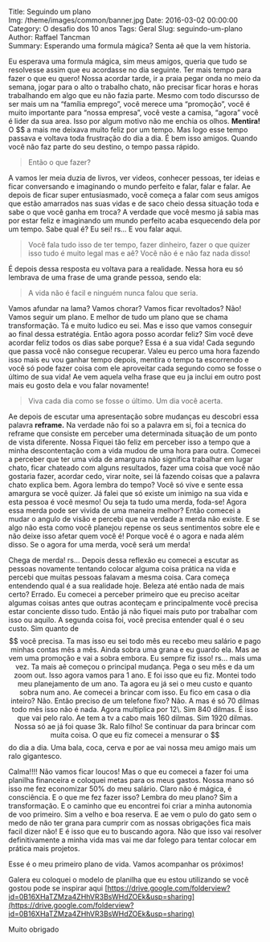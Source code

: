 Title: Seguindo um plano  
Img: /theme/images/common/banner.jpg
Date: 2016-03-02 00:00:00 
Category: O desafio dos 10 anos
Tags: Geral
Slug: seguindo-um-plano
Author: Raffael Tancman  
Summary: Esperando uma formula mágica? Senta aê que la vem hístoria.

Eu esperava uma formula mágica, sim meus amigos, queria que tudo se resolvesse assim que eu acordasse no dia seguinte. Ter mais tempo para fazer o que eu quero! Nossa acordar tarde, ir a praia pegar onda no meio da semana, jogar para o alto o trabalho chato, não precisar ficar horas e horas trabalhando em algo que eu não fazia parte. Mesmo com todo discursso de ser mais um na “família emprego”, você merece uma “promoção”, você é muito importante para “nossa empresa”, você veste a camisa, “agora” você é lider da sua area. Isso por algum motivo não me enchia os olhos. **Mentira!** O $$ a mais me deixava muito feliz por um tempo. Mas logo esse tempo passava e voltava toda frustração do dia a dia. É bem isso amigos. Quando você não faz parte do seu destino, o tempo passa rápido.

> Então o que fazer?

A vamos ler meia duzia de livros, ver videos, conhecer pessoas, ter ideias e ficar conversando e imaginando o mundo perfeito e falar, falar e falar. Ae depois de ficar super entusiasmado, você começa a falar com seus amigos que estão amarrados nas suas vidas e de saco cheio dessa situação toda e sabe o que você ganha em troca? A verdade que você mesmo já sabia mas por estar feliz e imaginando um mundo perfeito acaba esquecendo dela por um tempo. Sabe qual é? Eu sei! rs… E vou falar aqui.

> Você fala tudo isso de ter tempo, fazer dinheiro, fazer o que quizer isso tudo é muito legal mas e aê? Você não é e não faz nada disso!

É depois dessa resposta eu voltava para a realidade. Nessa hora eu só lembrava de uma frase de uma grande pessoa, sendo ela:

> A vida não é facil e ninguém nunca falou que seria.

Vamos afundar na lama? Vamos chorar? Vamos ficar revoltados? Não! Vamos seguir um plano. E melhor de tudo um plano que se chama transformação. Tá e muito ludico eu sei. Mas e isso que vamos conseguir ao final dessa estratégia. Então agora posso acordar feliz? Sim você deve acordar feliz todos os dias sabe porque? Essa é a sua vida! Cada segundo que passa você não consegue recuperar. Valeu eu perco uma hora fazendo isso mais eu vou ganhar tempo depois, mentira o tempo ta escorrendo e você só pode fazer coisa com ele aproveitar cada segundo como se fosse o último de sua vida! Ae vem aquela velha frase que eu ja inclui em outro post mais eu gosto dela e vou falar novamente!

> Viva cada dia como se fosse o último. Um dia você acerta.

Ae depois de escutar uma apresentação sobre mudanças eu descobri essa palavra **reframe.** Na verdade não foi so a palavra em si, foi a tecnica do reframe que consiste em perceber uma determinada situação de um ponto de vista diferente. Nossa Fiquei tão feliz em perceber isso a tempo que a minha descontentação com a vida mudou de uma hora para outra. Comecei a perceber que ter uma vida de amargura não significa trabalhar em lugar chato, ficar chateado com alguns resultados, fazer uma coisa que você não gostaria fazer, acordar cedo, virar noite, sei lá fazendo coisas que a palavra chato explica bem. Agora lembra do tempo? Você só vive e sente essa amargura se você quizer. Já falei que só existe um inimigo na sua vida e esta pessoa é você mesmo! Ou seja ta tudo uma merda, foda-se! Agora essa merda pode ser vivida de uma maneira melhor? Então comecei a mudar o angulo de visão e percebi que na verdade a merda não existe. E se algo não esta como você planejou repense os seus sentimentos sobre ele e não deixe isso afetar quem você é! Porque você é o agora e nada além disso. Se o agora for uma merda, você será um merda!

Chega de merda! rs… Depois dessa reflexão eu comecei a escutar as pessoas novamente tentando colocar alguma coisa prática na vida e percebi que muitas pessoas falavam a mesma coisa. Cara começa entendendo qual é a sua realidade hoje. Beleza até então nada de mais certo? Errado. Eu comecei a perceber primeiro que eu preciso aceitar algumas coisas antes que outras aconteçam e principalmente você precisa estar conciente disso tudo. Então já não fiquei mais puto por trabalhar com isso ou aquilo. A segunda coisa foi, você precisa entender qual é o seu custo. Sim quanto de $$ você precisa. Ta mas isso eu sei todo mês eu recebo meu salário e pago minhas contas mês a mês. Ainda sobra uma grana e eu guardo ela. Mas ae vem uma promoção e vai a sobra embora. Eu sempre fiz isso! rs… mais uma vez. Ta mais aê começou o principal mudança. Pega o seu mês e da um zoom out. Isso agora vamos para 1 ano. E foi isso que eu fiz. Montei todo meu planejamento de um ano. Ta agora eu já sei o meu custo e quanto sobra num ano. Ae comecei a brincar com isso. Eu fico em casa o dia inteiro? Não. Então preciso de um telefone fixo? Não. A mas é só 70 dilmas todo mês isso não é nada. Agora multiplica por 12\. Sim 840 dilmas. É isso que vai pelo ralo. Ae tem a tv a cabo mais 160 dilmas. Sim 1920 dilmas. Nossa só ae já foi quase 3k. Ralo filho! Se continuar da para brincar com muita coisa. O que eu fiz comecei a mensurar o $$ do dia a dia. Uma bala, coca, cerva e por ae vai nossa meu amigo mais um ralo gigantesco.

Calma!!!! Não vamos ficar loucos! Mas o que eu comecei a fazer foi uma planilha financeira e coloquei metas para os meus gastos. Nossa mano só isso me fez economizar 50% do meu salário. Claro não é mágica, é consciência. E o que me fez fazer isso? Lembra do meu plano? Sim a transformação. E o caminho que eu encontrei foi criar a minha autonomia de voo primeiro. Sim a velho e boa reserva. E ae vem o pulo do gato sem o medo de não ter grana para cumprir com as nossas obrigações fica mais facil dizer não! E é isso que eu to buscando agora. Não que isso vai resolver definitivamente a minha vida mas vai me dar folego para tentar colocar em prática mais projetos.

Esse é o meu primeiro plano de vida. Vamos acompanhar os próximos!

Galera eu coloquei o modelo de planilha que eu estou utilizando se você gostou pode se inspirar aqui [https://drive.google.com/folderview?id=0B16XHaTZMza4ZHhVR3BsWHdZOEk&usp=sharing](https://drive.google.com/folderview?id=0B16XHaTZMza4ZHhVR3BsWHdZOEk&usp=sharing)

Muito obrigado